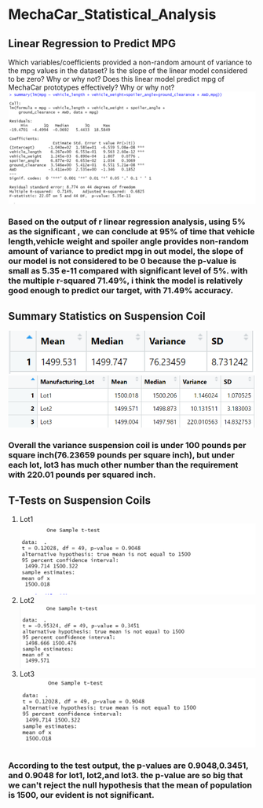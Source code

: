 # MechaCar_Statistical_Analysis
## Linear Regression to Predict MPG
Which variables/coefficients provided a non-random amount of variance to the mpg values in the dataset?
Is the slope of the linear model considered to be zero? Why or why not?
Does this linear model predict mpg of MechaCar prototypes effectively? Why or why not?
![](https://github.com/ftjyangf/MechaCar_Statistical_Analysis/blob/main/images/for%20diliverable1.PNG)
### Based on the output of r linear regression analysis, using 5% as the significant , we can conclude at 95% of time that vehicle length,vehicle weight and spoiler angle provides non-random amount of variance to predict mpg in out model, the slope of our model is not considered to be 0 because the p-value is small as 5.35 e-11 compared with significant level of 5%. with the multiple r-squared 71.49%, i think the model is relatively good enough to predict our target, with 71.49% accuracy.

## Summary Statistics on Suspension Coil
![](https://github.com/ftjyangf/MechaCar_Statistical_Analysis/blob/main/images/for%20deliverable2.1.PNG)
![](https://github.com/ftjyangf/MechaCar_Statistical_Analysis/blob/main/images/fordeliverable2.2.PNG)

### Overall the variance suspension coil is under 100 pounds per square inch(76.23659 pounds per square inch), but under each lot, lot3 has much other number than the requirement with 220.01 pounds per squared inch.

## T-Tests on Suspension Coils
1.    Lot1
![](https://github.com/ftjyangf/MechaCar_Statistical_Analysis/blob/main/images/test1.PNG)
2.    Lot2
![](https://github.com/ftjyangf/MechaCar_Statistical_Analysis/blob/main/images/test2.PNG)
3.    Lot3
![](https://github.com/ftjyangf/MechaCar_Statistical_Analysis/blob/main/images/test3.PNG)
### According to the test output, the p-values are 0.9048,0.3451, and 0.9048 for lot1, lot2,and lot3. the p-value are so big that we can't reject the null hypothesis that the mean of population is 1500, our evident is not significant.

##



